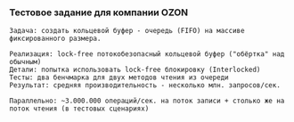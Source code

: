 ### Тестовое задание для компании OZON
```console
Задача: создать кольцевой буфер - очередь (FIFO) на массиве фиксированного размера.
```
    Реализация: lock-free потокобезопасный кольцевой буфер ("обёртка" над обычным)
    Детали: попытка использовать lock-free блокировку (Interlocked)
    Тесты: два бенчмарка для двух методов чтения из очереди
    Результат: средняя производительность - несколько млн. запросов/сек.
```console
Параллельно: ~3.000.000 операций/сек. на поток записи + столько же на поток чтения (в тестовых сценариях)
```
